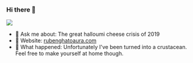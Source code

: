 ### Hi there 👋 

![](https://visitor-badge.glitch.me/badge?page_id=RubenG123)

- 💬 Ask me about: The great halloumi cheese crisis of 2019
- 📝 Website: [rubenghatoaura.com](https://rubenghatoaura.com)
- 🦀 What happened: Unfortunately I've been turned into a crustacean. Feel free to make yourself at home though.
